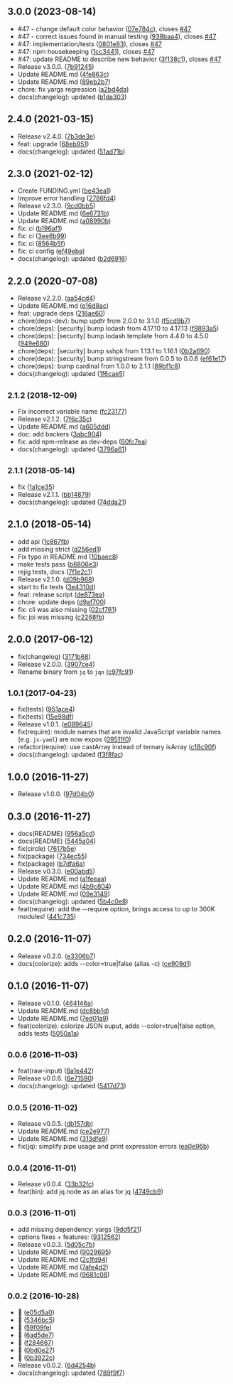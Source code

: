## 3.0.0 (2023-08-14)

* #47 - change default color behavior ([07e784c](https://github.com/fgribreau/jq.node/commit/07e784c)), closes [#47](https://github.com/fgribreau/jq.node/issues/47)
* #47 - correct issues found in manual testing ([938baa4](https://github.com/fgribreau/jq.node/commit/938baa4)), closes [#47](https://github.com/fgribreau/jq.node/issues/47)
* #47: implementation/tests ([0801e83](https://github.com/fgribreau/jq.node/commit/0801e83)), closes [#47](https://github.com/fgribreau/jq.node/issues/47)
* #47: npm housekeeping ([1cc3441](https://github.com/fgribreau/jq.node/commit/1cc3441)), closes [#47](https://github.com/fgribreau/jq.node/issues/47)
* #47: update README to describe new behavior ([3f138c1](https://github.com/fgribreau/jq.node/commit/3f138c1)), closes [#47](https://github.com/fgribreau/jq.node/issues/47)
* Release v3.0.0. ([7b91245](https://github.com/fgribreau/jq.node/commit/7b91245))
* Update README.md ([4fe863c](https://github.com/fgribreau/jq.node/commit/4fe863c))
* Update README.md ([89eb2b7](https://github.com/fgribreau/jq.node/commit/89eb2b7))
* chore: fix yargs regression ([a2bd4da](https://github.com/fgribreau/jq.node/commit/a2bd4da))
* docs(changelog): updated ([b1da303](https://github.com/fgribreau/jq.node/commit/b1da303))



## 2.4.0 (2021-03-15)

* Release v2.4.0. ([7b3de3e](https://github.com/fgribreau/jq.node/commit/7b3de3e))
* feat: upgrade ([68eb951](https://github.com/fgribreau/jq.node/commit/68eb951))
* docs(changelog): updated ([51ad71b](https://github.com/fgribreau/jq.node/commit/51ad71b))



## 2.3.0 (2021-02-12)

* Create FUNDING.yml ([be43ea1](https://github.com/fgribreau/jq.node/commit/be43ea1))
* Improve error handling ([2786fd4](https://github.com/fgribreau/jq.node/commit/2786fd4))
* Release v2.3.0. ([9cd0bb5](https://github.com/fgribreau/jq.node/commit/9cd0bb5))
* Update README.md ([6e6731b](https://github.com/fgribreau/jq.node/commit/6e6731b))
* Update README.md ([a08990b](https://github.com/fgribreau/jq.node/commit/a08990b))
* fix: ci ([b196af1](https://github.com/fgribreau/jq.node/commit/b196af1))
* fix: ci ([3ee6b99](https://github.com/fgribreau/jq.node/commit/3ee6b99))
* fix: ci ([8564b5f](https://github.com/fgribreau/jq.node/commit/8564b5f))
* fix: ci config ([ef49eba](https://github.com/fgribreau/jq.node/commit/ef49eba))
* docs(changelog): updated ([b2d6916](https://github.com/fgribreau/jq.node/commit/b2d6916))



## 2.2.0 (2020-07-08)

* Release v2.2.0. ([aa54cd4](https://github.com/fgribreau/jq.node/commit/aa54cd4))
* Update README.md ([e16d8ac](https://github.com/fgribreau/jq.node/commit/e16d8ac))
* feat: upgrade deps ([216ae60](https://github.com/fgribreau/jq.node/commit/216ae60))
* chore(deps-dev): bump updtr from 2.0.0 to 3.1.0 ([f5cd9b7](https://github.com/fgribreau/jq.node/commit/f5cd9b7))
* chore(deps): [security] bump lodash from 4.17.10 to 4.17.13 ([f9893a5](https://github.com/fgribreau/jq.node/commit/f9893a5))
* chore(deps): [security] bump lodash.template from 4.4.0 to 4.5.0 ([949e680](https://github.com/fgribreau/jq.node/commit/949e680))
* chore(deps): [security] bump sshpk from 1.13.1 to 1.16.1 ([0b2a690](https://github.com/fgribreau/jq.node/commit/0b2a690))
* chore(deps): [security] bump stringstream from 0.0.5 to 0.0.6 ([ef61e17](https://github.com/fgribreau/jq.node/commit/ef61e17))
* chore(deps): bump cardinal from 1.0.0 to 2.1.1 ([89bf1c8](https://github.com/fgribreau/jq.node/commit/89bf1c8))
* docs(changelog): updated ([1f6cae5](https://github.com/fgribreau/jq.node/commit/1f6cae5))



## <small>2.1.2 (2018-12-09)</small>

* Fix incorrect variable name ([fc23177](https://github.com/fgribreau/jq.node/commit/fc23177))
* Release v2.1.2. ([7f6c35c](https://github.com/fgribreau/jq.node/commit/7f6c35c))
* Update README.md ([a605ddd](https://github.com/fgribreau/jq.node/commit/a605ddd))
* doc: add backers ([3abc904](https://github.com/fgribreau/jq.node/commit/3abc904))
* fix: add npm-release as dev-deps ([60fc7ea](https://github.com/fgribreau/jq.node/commit/60fc7ea))
* docs(changelog): updated ([3796a61](https://github.com/fgribreau/jq.node/commit/3796a61))



## <small>2.1.1 (2018-05-14)</small>

* fix ([1a1ce35](https://github.com/fgribreau/jq.node/commit/1a1ce35))
* Release v2.1.1. ([bb14879](https://github.com/fgribreau/jq.node/commit/bb14879))
* docs(changelog): updated ([74dda21](https://github.com/fgribreau/jq.node/commit/74dda21))



## 2.1.0 (2018-05-14)

* add api ([1c867fb](https://github.com/fgribreau/jq.node/commit/1c867fb))
* add missing strict ([d256ed1](https://github.com/fgribreau/jq.node/commit/d256ed1))
* Fix typo in README.md ([10baec8](https://github.com/fgribreau/jq.node/commit/10baec8))
* make tests pass ([b6806e3](https://github.com/fgribreau/jq.node/commit/b6806e3))
* rejig tests, docs ([7f1e2c1](https://github.com/fgribreau/jq.node/commit/7f1e2c1))
* Release v2.1.0. ([d09b968](https://github.com/fgribreau/jq.node/commit/d09b968))
* start to fix tests ([3e4310d](https://github.com/fgribreau/jq.node/commit/3e4310d))
* feat: release script ([de873ea](https://github.com/fgribreau/jq.node/commit/de873ea))
* chore: update deps ([d9af700](https://github.com/fgribreau/jq.node/commit/d9af700))
* fix: cli was also missing ([02cf761](https://github.com/fgribreau/jq.node/commit/02cf761))
* fix: joi was missing ([c2268fb](https://github.com/fgribreau/jq.node/commit/c2268fb))



## 2.0.0 (2017-06-12)

* fix(changelog) ([3171b68](https://github.com/fgribreau/jq.node/commit/3171b68))
* Release v2.0.0. ([3907ce4](https://github.com/fgribreau/jq.node/commit/3907ce4))
* Rename binary from `jq` to `jqn` ([c97fc91](https://github.com/fgribreau/jq.node/commit/c97fc91))



## <small>1.0.1 (2017-04-23)</small>

* fix(tests) ([951ace4](https://github.com/fgribreau/jq.node/commit/951ace4))
* fix(tests) ([15e98df](https://github.com/fgribreau/jq.node/commit/15e98df))
* Release v1.0.1. ([e089645](https://github.com/fgribreau/jq.node/commit/e089645))
* fix(require): module names that are invalid JavaScript variable names (e.g. `js-yaml`) are now expos ([09511f0](https://github.com/fgribreau/jq.node/commit/09511f0))
* refactor(require): use castArray instead of ternary isArray ([c18c90f](https://github.com/fgribreau/jq.node/commit/c18c90f))
* docs(changelog): updated ([f3f8fac](https://github.com/fgribreau/jq.node/commit/f3f8fac))



## 1.0.0 (2016-11-27)

* Release v1.0.0. ([97d04b0](https://github.com/fgribreau/jq.node/commit/97d04b0))



## 0.3.0 (2016-11-27)

* docs(README) ([956a5cd](https://github.com/fgribreau/jq.node/commit/956a5cd))
* docs(README) ([5445a04](https://github.com/fgribreau/jq.node/commit/5445a04))
* fix(circle) ([7617b5e](https://github.com/fgribreau/jq.node/commit/7617b5e))
* fix(package) ([734ec55](https://github.com/fgribreau/jq.node/commit/734ec55))
* fix(package) ([b7dfa6a](https://github.com/fgribreau/jq.node/commit/b7dfa6a))
* Release v0.3.0. ([e00abd5](https://github.com/fgribreau/jq.node/commit/e00abd5))
* Update README.md ([a1feeaa](https://github.com/fgribreau/jq.node/commit/a1feeaa))
* Update README.md ([4b9c804](https://github.com/fgribreau/jq.node/commit/4b9c804))
* Update README.md ([09e3149](https://github.com/fgribreau/jq.node/commit/09e3149))
* docs(changelog): updated ([5b4c0e8](https://github.com/fgribreau/jq.node/commit/5b4c0e8))
* feat(require): add the --require option, brings access to up to 300K modules! ([441c735](https://github.com/fgribreau/jq.node/commit/441c735))



## 0.2.0 (2016-11-07)

* Release v0.2.0. ([e3306b7](https://github.com/fgribreau/jq.node/commit/e3306b7))
* docs(colorize): adds --color=true|false (alias -c) ([ce909d1](https://github.com/fgribreau/jq.node/commit/ce909d1))



## 0.1.0 (2016-11-07)

* Release v0.1.0. ([464146a](https://github.com/fgribreau/jq.node/commit/464146a))
* Update README.md ([dc8bb1d](https://github.com/fgribreau/jq.node/commit/dc8bb1d))
* Update README.md ([7ed01a9](https://github.com/fgribreau/jq.node/commit/7ed01a9))
* feat(colorize): colorize JSON ouput, adds --color=true|false option, adds tests ([5050a1a](https://github.com/fgribreau/jq.node/commit/5050a1a))



## <small>0.0.6 (2016-11-03)</small>

* feat(raw-input) ([8a1e442](https://github.com/fgribreau/jq.node/commit/8a1e442))
* Release v0.0.6. ([6e71590](https://github.com/fgribreau/jq.node/commit/6e71590))
* docs(changelog): updated ([5417d73](https://github.com/fgribreau/jq.node/commit/5417d73))



## <small>0.0.5 (2016-11-02)</small>

* Release v0.0.5. ([db157db](https://github.com/fgribreau/jq.node/commit/db157db))
* Update README.md ([ce2e977](https://github.com/fgribreau/jq.node/commit/ce2e977))
* Update README.md ([313dfe9](https://github.com/fgribreau/jq.node/commit/313dfe9))
* fix(jq): simplify pipe usage and print expression errors ([ea0e96b](https://github.com/fgribreau/jq.node/commit/ea0e96b))



## <small>0.0.4 (2016-11-01)</small>

* Release v0.0.4. ([33b32fc](https://github.com/fgribreau/jq.node/commit/33b32fc))
* feat(bin): add jq.node as an alias for jq ([4749cb9](https://github.com/fgribreau/jq.node/commit/4749cb9))



## <small>0.0.3 (2016-11-01)</small>

* add missing dependency: yargs ([9dd5f21](https://github.com/fgribreau/jq.node/commit/9dd5f21))
* options fixes + features: ([9312562](https://github.com/fgribreau/jq.node/commit/9312562))
* Release v0.0.3. ([5d05c7b](https://github.com/fgribreau/jq.node/commit/5d05c7b))
* Update README.md ([9029695](https://github.com/fgribreau/jq.node/commit/9029695))
* Update README.md ([2c1fd94](https://github.com/fgribreau/jq.node/commit/2c1fd94))
* Update README.md ([7afe4d2](https://github.com/fgribreau/jq.node/commit/7afe4d2))
* Update README.md ([9681c08](https://github.com/fgribreau/jq.node/commit/9681c08))



## <small>0.0.2 (2016-10-28)</small>

* 🎩 ([e05d5a0](https://github.com/fgribreau/jq.node/commit/e05d5a0))
* 🎩 ([5346bc5](https://github.com/fgribreau/jq.node/commit/5346bc5))
* 🎩 ([59f09fe](https://github.com/fgribreau/jq.node/commit/59f09fe))
* 🎩 ([6ad5de7](https://github.com/fgribreau/jq.node/commit/6ad5de7))
* 🎩 ([f284667](https://github.com/fgribreau/jq.node/commit/f284667))
* 🎩 ([0bd0e27](https://github.com/fgribreau/jq.node/commit/0bd0e27))
* 🎩 ([0b3922c](https://github.com/fgribreau/jq.node/commit/0b3922c))
* Release v0.0.2. ([6d4254b](https://github.com/fgribreau/jq.node/commit/6d4254b))
* docs(changelog): updated ([789f9f7](https://github.com/fgribreau/jq.node/commit/789f9f7))




